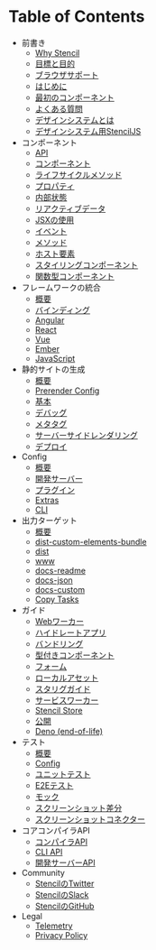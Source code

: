 # Table of Contents

* 前書き
  * [Why Stencil](introduction/why-stencil.md)
  * [目標と目的](introduction/goals-and-objectives.md)
  * [ブラウザサポート](introduction/browser-support.md)
  * [はじめに](introduction/getting-started.md)
  * [最初のコンポーネント](introduction/my-first-component.md)
  * [よくある質問](introduction/faq.md)
  * [デザインシステムとは](design-systems/what-is-design-system.md)
  * [デザインシステム用StencilJS](design-systems/stencil-for-design-systems.md)
* コンポーネント
  * [API](components/api.md)
  * [コンポーネント](components/component.md)
  * [ライフサイクルメソッド](components/component-lifecycle.md)
  * [プロパティ](components/properties.md)
  * [内部状態](components/state.md)
  * [リアクティブデータ](components/reactive-data.md)
  * [JSXの使用](components/templating-and-jsx.md)
  * [イベント](components/events.md)
  * [メソッド](components/methods.md)
  * [ホスト要素](components/host-element.md)
  * [スタイリングコンポーネント](components/styling.md)
  * [関数型コンポーネント](components/functional-components.md)
* フレームワークの統合
  * [概要](framework-integration/overview.md)
  * [バインディング](framework-integration/bindings.md)
  * [Angular](framework-integration/angular.md)
  * [React](framework-integration/react.md)
  * [Vue](framework-integration/vue.md)
  * [Ember](framework-integration/ember.md)
  * [JavaScript](framework-integration/javascript.md)
* 静的サイトの生成
  * [概要](static-site-generation/overview.md)
  * [Prerender Config](static-site-generation/prerender-config.md)
  * [基本](static-site-generation/basics.md)
  * [デバッグ](static-site-generation/debugging.md)
  * [メタタグ](static-site-generation/meta.md)
  * [サーバーサイドレンダリング](static-site-generation/server-side-rendering-ssr.md)
  * [デプロイ](static-site-generation/deployment.md)
* Config
  * [概要](config/overview.md)
  * [開発サーバー](config/dev-server.md)
  * [プラグイン](config/plugins.md)
  * [Extras](config/extras.md)
  * [CLI](config/cli.md)
* 出力ターゲット
  * [概要](output-targets/overview.md)
  * [dist-custom-elements-bundle](output-targets/custom-elements.md)
  * [dist](output-targets/dist.md)
  * [www](output-targets/www.md)
  * [docs-readme](output-targets/docs-readme.md)
  * [docs-json](output-targets/docs-json.md)
  * [docs-custom](output-targets/docs-custom.md)
  * [Copy Tasks](output-targets/copy-tasks.md)
* ガイド
  * [Webワーカー](guides/workers.md)
  * [ハイドレートアプリ](guides/hydrate-app.md)
  * [バンドリング](guides/module-bundling.md)
  * [型付きコンポーネント](guides/typed-components.md)
  * [フォーム](guides/forms.md)
  * [ローカルアセット](guides/local-assets.md)
  * [スタリグガイド](guides/style-guide.md)
  * [サービスワーカー](guides/service-workers.md)
  * [Stencil Store](guides/store.md)
  * [公開](guides/publishing.md)
  * [Deno (end-of-life)](guides/deno.md)
* テスト
  * [概要](testing/overview.md)
  * [Config](testing/config.md)
  * [ユニットテスト](testing/unit-testing.md)
  * [E2Eテスト](testing/e2e-testing.md)
  * [モック](testing/mocking.md)
  * [スクリーンショット差分](testing/screenshot-visual-diff.md)
  * [スクリーンショットコネクター](testing/screenshot-connector.md)
* コアコンパイラAPI
  * [コンパイラAPI](core/compiler-api.md)
  * [CLI API](core/cli-api.md)
  * [開発サーバーAPI](core/dev-server-api.md)
* Community
  * [StencilのTwitter](https://twitter.com/stenciljs)
  * [StencilのSlack](https://stencil-worldwide.herokuapp.com/)
  * [StencilのGitHub](https://github.com/ionic-team/stencil)
* Legal
  * [Telemetry](telemetry.md)
  * [Privacy Policy](https://ionicframework.com/privacy)
